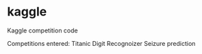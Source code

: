 kaggle
======

Kaggle competition code


Competitions entered:
    Titanic
	Digit Recognoizer
 	Seizure prediction
